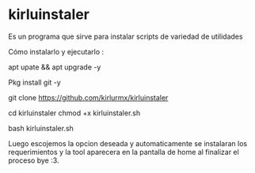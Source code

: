 # kirluinstaler
Es un programa que sirve para instalar scripts de variedad de utilidades

Cómo instalarlo y ejecutarlo :

apt upate && apt upgrade -y

Pkg install git -y

git clone https://github.com/kirlurmx/kirluinstaler

cd kirluinstaler
chmod +x kirluinstaler.sh

bash kirluinstaler.sh

Luego escojemos la opcion deseada
y automaticamente se instalaran los 
requerimientos y la tool aparecera 
en la pantalla de home al finalizar 
el proceso bye :3.
